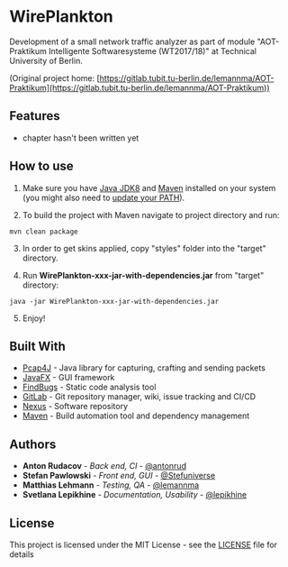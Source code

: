 # WirePlankton

Development of a small network traffic analyzer as part of module "AOT-Praktikum Intelligente Softwaresysteme (WT2017/18)" at Technical University of Berlin.

(Original project home: [https://gitlab.tubit.tu-berlin.de/lemannma/AOT-Praktikum](https://gitlab.tubit.tu-berlin.de/lemannma/AOT-Praktikum))

## Features

* chapter hasn't been written yet

## How to use

1. Make sure you have [Java JDK8](http://www.oracle.com/technetwork/java/javase/downloads/jdk8-downloads-2133151.html) and [Maven](https://maven.apache.org/download.cgi) installed on your system (you might also need to [update your PATH](https://docs.oracle.com/javase/tutorial/essential/environment/paths.html)).

2. To build the project with Maven navigate to project directory and run:
```
mvn clean package
```

3. In order to get skins applied, copy "styles" folder into the "target" directory.

4. Run **WirePlankton-xxx-jar-with-dependencies.jar** from "target" directory:
```
java -jar WirePlankton-xxx-jar-with-dependencies.jar
```

5. Enjoy!
 

## Built With

* [Pcap4J](https://github.com/kaitoy/pcap4j) - Java library for capturing, crafting and sending packets
* [JavaFX](http://www.oracle.com/technetwork/java/javase/overview/javafx-overview-2158620.html) - GUI framework
* [FindBugs](http://findbugs.sourceforge.net/) - Static code analysis tool
* [GitLab](https://about.gitlab.com/) - Git repository manager, wiki, issue tracking and CI/CD
* [Nexus](https://www.sonatype.com/nexus-repository-sonatype) - Software repository
* [Maven](https://maven.apache.org/) - Build automation tool and dependency management

## Authors

* **Anton Rudacov** - *Back end, CI* - [@antonrud](https://github.com/antonrud)
* **Stefan Pawlowski** - *Front end, GUI* - [@Stefuniverse](https://github.com/Stefuniverse)
* **Matthias Lehmann** - *Testing, QA* - [@lemannma](https://gitlab.tubit.tu-berlin.de/lemannma)
* **Svetlana Lepikhine** - *Documentation, Usability* - [@lepikhine](https://gitlab.tubit.tu-berlin.de/lepikhine)

## License

This project is licensed under the MIT License - see the [LICENSE](LICENSE) file for details
